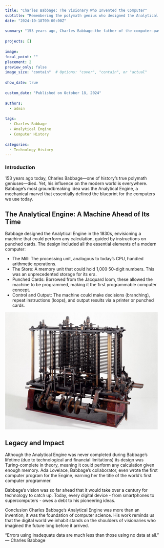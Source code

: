 ```yaml
---
title: "Charles Babbage: The Visionary Who Invented the Computer"
subtitle: "Remembering the polymath genius who designed the Analytical Engine"
date: "2024-10-18T00:00:00Z"

summary: "153 years ago, Charles Babbage—the father of the computer—passed away. His design for the Analytical Engine laid the foundations for modern computing, introducing core ideas like memory, programmability, and automatic calculation."

projects: []

image:
focal_point: ""
placement: 2
preview_only: false
image_size: "contain"  # Options: "cover", "contain", or "actual"
  
show_date: true

custom_date: "Published on October 18, 2024"

authors:
  - admin

tags:
  - Charles Babbage
  - Analytical Engine
  - Computer History

categories:
  - Technology History
---
```


### Introduction
153 years ago today, Charles Babbage—one of history’s true polymath geniuses—died. Yet, his influence on the modern world is everywhere. Babbage’s most groundbreaking idea was the Analytical Engine, a mechanical marvel that essentially defined the blueprint for the computers we use today.

## The Analytical Engine: A Machine Ahead of Its Time
Babbage designed the Analytical Engine in the 1830s, envisioning a machine that could perform any calculation, guided by instructions on punched cards. The design included all the essential elements of a modern computer:

- The Mill: The processing unit, analogous to today’s CPU, handled arithmetic operations. 
- The Store: A memory unit that could hold 1,000 50-digit numbers. This was an unprecedented storage for its era. 
- Punched Cards: Borrowed from the Jacquard loom, these allowed the machine to be programmed, making it the first programmable computer concept. 
- Control and Output: The machine could make decisions (branching), repeat instructions (loops), and output results via a printer or punched cards.

<img src="analytical-engine.jpeg" alt="drc-worfklow" width="500">

## Legacy and Impact
Although the Analytical Engine was never completed during Babbage’s lifetime (due to technological and financial limitations) its design was Turing-complete in theory, meaning it could perform any calculation given enough memory. Ada Lovelace, Babbage’s collaborator, even wrote the first computer program for the Engine, earning her the title of the world’s first computer programmer.

Babbage’s vision was so far ahead that it would take over a century for technology to catch up. Today, every digital device - from smartphones to supercomputers - owes a debt to his pioneering ideas.

Conclusion
Charles Babbage’s Analytical Engine was more than an invention; it was the foundation of computer science. His work reminds us that the digital world we inhabit stands on the shoulders of visionaries who imagined the future long before it arrived.

“Errors using inadequate data are much less than those using no data at all.”
— Charles Babbage

